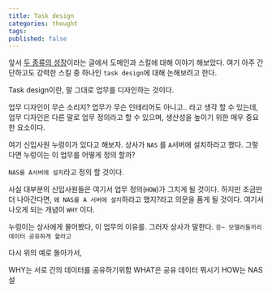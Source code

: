 ```yaml
---
title: Task design
categories: thought
tags: 
published: false
---
```

앞서 [두 종류의 성장](http://jinwoongkim.net/thought/%EB%91%90-%EC%A2%85%EB%A5%98%EC%9D%98-%EC%84%B1%EC%9E%A5/)이라는 글에서 도메인과 스킬에 대해 이야기 해보았다. 여기 아주 간단하고도 강력한 스킬 중 하나인 `task design`에 대해 논해보려고 한다.

Task design이란, 말 그대로 업무를 디자인하는 것이다.

업무 디자인이 무슨 소리지? 업무가 무슨 인테리어도 아니고.. 라고 생각 할 수 있는데, 업무 디자인은 다른 말로 업무 정의라고 할 수 있으며, 생산성을 높이기 위한 매우 중요한 요소이다.

여기 신입사원 누렁이가 있다고 해보자. 상사가 `NAS` 를 `A`서버에 설치하라고 했다. 그렇다면 누렁이는 이 업무를 어떻게 정의 할까?

`NAS를 A서버에 설치`라고 정의 할 것이다.

사실 대부분의 신입사원들은 여기서 업무 정의(`HOW`)가 그치게 될 것이다. 하지만 조금만 더 나아간다면, `왜 NAS를 A 서버에 설치`하라고 했지?라고 의문을 품게 될 것이다. 여기서 나오게 되는 개념이 `WHY` 이다. 

누렁이는 상사에게 물어봤다, 이 업무의 이유를. 그러자 상사가 말한다. `응~ 모델러들끼리 데이터 공유하게 할라고`

다시 위의 예로 돌아가서, 

WHY는 서로 간의 데이터를 공유하기위함
WHAT은 공유 데이터 뭐시기
HOW는 NAS 설